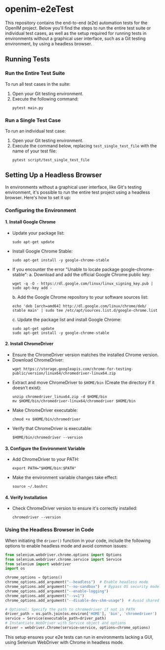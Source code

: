 # openim-e2eTest
This repository contains the end-to-end (e2e) automation tests for the OpenIM project. Below you'll find the steps to run the entire test suite or individual test cases, as well as the setup required for running tests in environments without a graphical user interface, such as a Git testing environment, by using a headless browser.

## Running Tests

### Run the Entire Test Suite
To run all test cases in the suite:
1. Open your Git testing environment.
2. Execute the following command:
   ```
   pytest main.py
   ```

### Run a Single Test Case
To run an individual test case:
1. Open your Git testing environment.
2. Execute the command below, replacing `test_single_test_file` with the name of your test file:
   ```
   pytest script/test_single_test_file
   ```

## Setting Up a Headless Browser
In environments without a graphical user interface, like Git's testing environment, it's possible to run the entire test project using a headless browser. Here's how to set it up:

### Configuring the Environment
#### 1. Install Google Chrome
   - Update your package list:
     ```
     sudo apt-get update
     ```
   - Install Google Chrome Stable:
     ```
     sudo apt-get install -y google-chrome-stable
     ```
   - If you encounter the error "Unable to locate package google-chrome-stable":
     a. Download and add the official Google Chrome public key:
        ```
        wget -q -O - https://dl.google.com/linux/linux_signing_key.pub | sudo apt-key add -
        ```
     b. Add the Google Chrome repository to your software sources list:
        ```
        echo 'deb [arch=amd64] http://dl.google.com/linux/chrome/deb/ stable main' | sudo tee /etc/apt/sources.list.d/google-chrome.list
        ```
     c. Update the package list and install Google Chrome:
        ```
        sudo apt-get update
        sudo apt-get install -y google-chrome-stable
        ```

#### 2. Install ChromeDriver
   - Ensure the ChromeDriver version matches the installed Chrome version.
   - Download ChromeDriver:
     ```
     wget https://storage.googleapis.com/chrome-for-testing-public/version/linux64/chromedriver-linux64.zip
     ```
   - Extract and move ChromeDriver to `$HOME/bin` (Create the directory if it doesn't exist):
     ```
     unzip chromedriver_linux64.zip -d $HOME/bin
     mv $HOME/bin/chromedriver-linux64/chromedriver $HOME/bin
     ```
   - Make ChromeDriver executable:
     ```
     chmod +x $HOME/bin/chromedriver
     ```
   - Verify that ChromeDriver is executable:
     ```
     $HOME/bin/chromedriver --version
     ```

#### 3. Configure the Environment Variable
   - Add ChromeDriver to your PATH:
     ```
     export PATH="$HOME/bin:$PATH"
     ```
   - Make the environment variable changes take effect:
     ```
     source ~/.bashrc
     ```

#### 4. Verify Installation
   - Check ChromeDriver version to ensure it's correctly installed:
     ```
     chromedriver --version
     ```

### Using the Headless Browser in Code
When initiating the `driver()` function in your code, include the following options to enable headless mode and avoid common issues:

```python
from selenium.webdriver.chrome.options import Options
from selenium.webdriver.chrome.service import Service
from selenium import webdriver
import os

chrome_options = Options()
chrome_options.add_argument("--headless")  # Enable headless mode
chrome_options.add_argument("--no-sandbox")  # Bypass OS security model
chrome_options.add_argument("--enable-logging")
chrome_options.add_argument("--v=1")
chrome_options.add_argument("--disable-dev-shm-usage")  # Avoid shared memory issues

# Optional: Specify the path to chromedriver if not in PATH
driver_path = os.path.join(os.environ['HOME'], 'bin', 'chromedriver')  
service = Service(executable_path=driver_path)
# Instantiate WebDriver with Service object and options
driver = webdriver.Chrome(service=service, options=chrome_options)
```

This setup ensures your e2e tests can run in environments lacking a GUI, using Selenium WebDriver with Chrome in headless mode.
